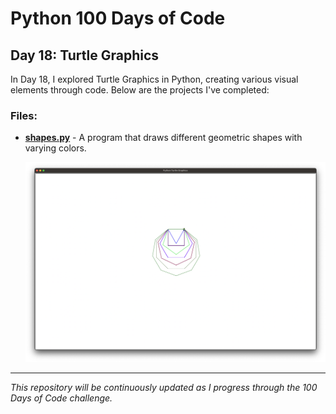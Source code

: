 # Python 100 Days of Code


## Day 18: Turtle Graphics

In Day 18, I explored Turtle Graphics in Python, creating various visual elements through code. Below are the projects I've completed:

### Files:

- **[shapes.py](https://github.com/radtechdad/Python-100-Days-of-Code/blob/main/Day%2018/shapes.py)** - A program that draws different geometric shapes with varying colors.

  ![Shapes Demo](https://github.com/radtechdad/Python-100-Days-of-Code/blob/main/Day%2018/shapes.py_01_ss.png)

---

*This repository will be continuously updated as I progress through the 100 Days of Code challenge.*
